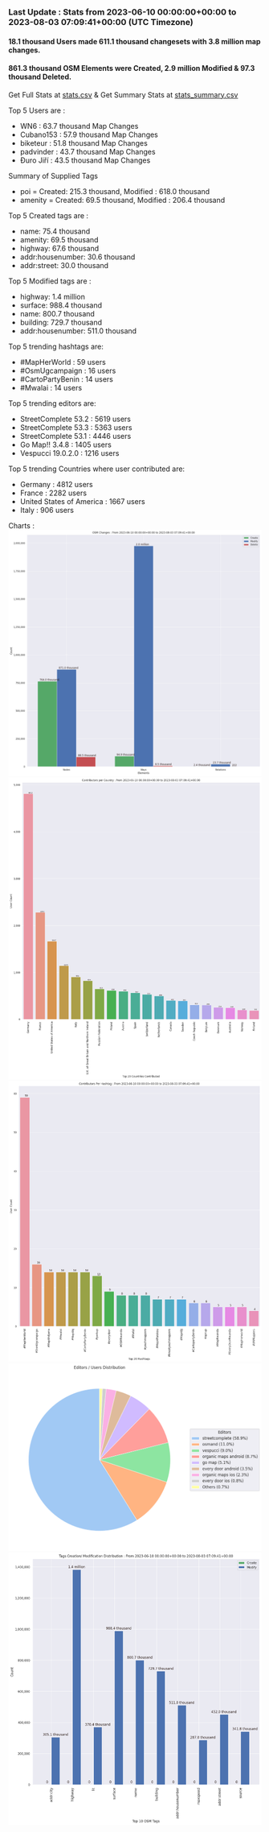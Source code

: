 ### Last Update : Stats from 2023-06-10 00:00:00+00:00 to 2023-08-03 07:09:41+00:00 (UTC Timezone)

#### 18.1 thousand Users made 611.1 thousand changesets with 3.8 million map changes.
#### 861.3 thousand OSM Elements were Created, 2.9 million Modified & 97.3 thousand Deleted.
Get Full Stats at [stats.csv](/stats/fieldmappers/Daily/stats.csv)
 & Get Summary Stats at [stats_summary.csv](/stats/fieldmappers/Daily/stats_summary.csv)

Top 5 Users are : 
- WN6 : 63.7 thousand Map Changes
- Cubano153 : 57.9 thousand Map Changes
- biketeur : 51.8 thousand Map Changes
- padvinder : 43.7 thousand Map Changes
- Đuro Jiří : 43.5 thousand Map Changes

Summary of Supplied Tags
- poi = Created: 215.3 thousand, Modified : 618.0 thousand
- amenity = Created: 69.5 thousand, Modified : 206.4 thousand


Top 5 Created tags are :
- name: 75.4 thousand
- amenity: 69.5 thousand
- highway: 67.6 thousand
- addr:housenumber: 30.6 thousand
- addr:street: 30.0 thousand


Top 5 Modified tags are :
- highway: 1.4 million
- surface: 988.4 thousand
- name: 800.7 thousand
- building: 729.7 thousand
- addr:housenumber: 511.0 thousand


Top 5 trending hashtags are:
- #MapHerWorld : 59 users
- #OsmUgcampaign : 16 users
- #CartoPartyBenin : 14 users
- #Mwalai : 14 users


Top 5 trending editors are:
- StreetComplete 53.2 : 5619 users
- StreetComplete 53.3 : 5363 users
- StreetComplete 53.1 : 4446 users
- Go Map!! 3.4.8 : 1405 users
- Vespucci 19.0.2.0 : 1216 users


Top 5 trending Countries where user contributed are:
- Germany : 4812 users
- France : 2282 users
- United States of America : 1667 users
- Italy : 906 users


 Charts : 
![Alt text](./stats_osm_changes.png) 
![Alt text](./stats_users_per_country.png) 
![Alt text](./stats_users_per_hashtag.png) 
![Alt text](./stats_editors_pie_chart.png) 
![Alt text](./stats_tags.png) 

